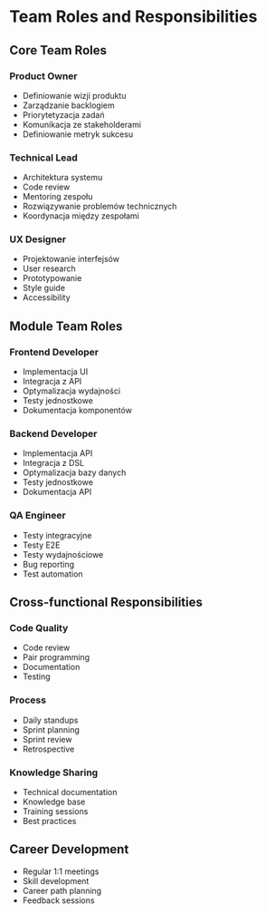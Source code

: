 # Team Roles and Responsibilities

## Core Team Roles

### Product Owner
- Definiowanie wizji produktu
- Zarządzanie backlogiem
- Priorytetyzacja zadań
- Komunikacja ze stakeholderami
- Definiowanie metryk sukcesu

### Technical Lead
- Architektura systemu
- Code review
- Mentoring zespołu
- Rozwiązywanie problemów technicznych
- Koordynacja między zespołami

### UX Designer
- Projektowanie interfejsów
- User research
- Prototypowanie
- Style guide
- Accessibility

## Module Team Roles

### Frontend Developer
- Implementacja UI
- Integracja z API
- Optymalizacja wydajności
- Testy jednostkowe
- Dokumentacja komponentów

### Backend Developer
- Implementacja API
- Integracja z DSL
- Optymalizacja bazy danych
- Testy jednostkowe
- Dokumentacja API

### QA Engineer
- Testy integracyjne
- Testy E2E
- Testy wydajnościowe
- Bug reporting
- Test automation

## Cross-functional Responsibilities

### Code Quality
- Code review
- Pair programming
- Documentation
- Testing

### Process
- Daily standups
- Sprint planning
- Sprint review
- Retrospective

### Knowledge Sharing
- Technical documentation
- Knowledge base
- Training sessions
- Best practices

## Career Development
- Regular 1:1 meetings
- Skill development
- Career path planning
- Feedback sessions 
